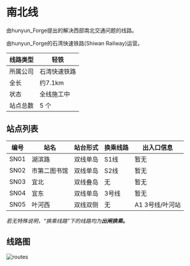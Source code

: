 # 南北线

由hunyun_Forge提出的解决西部南北交通问题的线路。

由hunyun_Forge的石湾快速铁路(Shiwan Railway)运营。

|线路类型|轻铁|
|-----------|-----------|
|所属公司|石湾快速铁路|
|全长|约7.1km|
|状态|全线施工中|
|站点总数|5 个|

## 站点列表
|编号|站名|站台形式|换乘线路|出入口信息|
|----|----|--------|--------|----------|
|SN01|湖滨路|双线单岛|S1线|暂无|
|SN02|市第二图书馆|双线单岛|S2线|暂无|
|SN03|宜北|双线叠岛|无|暂无|
|SN04|宜东|双线单岛|3号线|暂无|
|SN05|叶河西|双线双侧|无|A1 3号线/叶河站|

*若无特殊说明，“换乘线路”下的线路均为**出闸换乘。***

## 线路图
![routes](/images/south-north-line/route.png)
